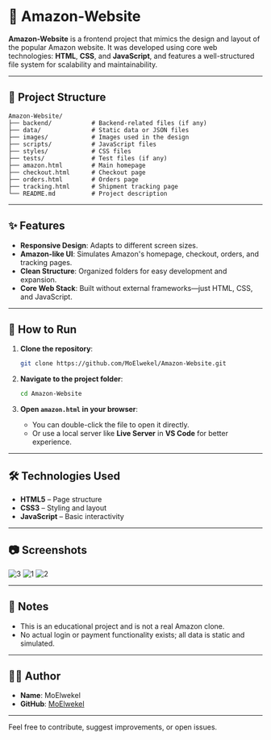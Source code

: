 # 🛒 Amazon-Website

**Amazon-Website** is a frontend project that mimics the design and layout of the popular Amazon website. It was developed using core web technologies: **HTML**, **CSS**, and **JavaScript**, and features a well-structured file system for scalability and maintainability.

---

## 📁 Project Structure

```
Amazon-Website/
├── backend/           # Backend-related files (if any)
├── data/              # Static data or JSON files
├── images/            # Images used in the design
├── scripts/           # JavaScript files
├── styles/            # CSS files
├── tests/             # Test files (if any)
├── amazon.html        # Main homepage
├── checkout.html      # Checkout page
├── orders.html        # Orders page
├── tracking.html      # Shipment tracking page
└── README.md          # Project description
```

---

## ✨ Features

- **Responsive Design**: Adapts to different screen sizes.
- **Amazon-like UI**: Simulates Amazon's homepage, checkout, orders, and tracking pages.
- **Clean Structure**: Organized folders for easy development and expansion.
- **Core Web Stack**: Built without external frameworks—just HTML, CSS, and JavaScript.

---

## 🚀 How to Run

1. **Clone the repository**:

   ```bash
   git clone https://github.com/MoElwekel/Amazon-Website.git
   ```

2. **Navigate to the project folder**:

   ```bash
   cd Amazon-Website
   ```

3. **Open `amazon.html` in your browser**:

   - You can double-click the file to open it directly.
   - Or use a local server like **Live Server** in **VS Code** for better experience.

---

## 🛠️ Technologies Used

- **HTML5** – Page structure
- **CSS3** – Styling and layout
- **JavaScript** – Basic interactivity

---

## 📷 Screenshots

![3](https://github.com/user-attachments/assets/43f03ef4-8058-4517-a58c-627f5af06b6c)
![1](https://github.com/user-attachments/assets/804e15ba-f586-48a2-8144-896d77d96ec2)
![2](https://github.com/user-attachments/assets/6ad11305-9694-47b2-b6e9-176d5a3a40e1)


---

## 📌 Notes

- This is an educational project and is not a real Amazon clone.
- No actual login or payment functionality exists; all data is static and simulated.

---

## 👨‍💻 Author

- **Name**: MoElwekel  
- **GitHub**: [MoElwekel](https://github.com/MoElwekel)

---

Feel free to contribute, suggest improvements, or open issues.
